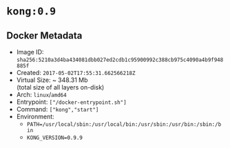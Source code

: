 # `kong:0.9`

## Docker Metadata

- Image ID: `sha256:5210a3d4ba434081dbb027ed2cdb1c95900992c388cb975c4090a4b9f948885f`
- Created: `2017-05-02T17:55:31.662566218Z`
- Virtual Size: ~ 348.31 Mb  
  (total size of all layers on-disk)
- Arch: `linux`/`amd64`
- Entrypoint: `["/docker-entrypoint.sh"]`
- Command: `["kong","start"]`
- Environment:
  - `PATH=/usr/local/sbin:/usr/local/bin:/usr/sbin:/usr/bin:/sbin:/bin`
  - `KONG_VERSION=0.9.9`
